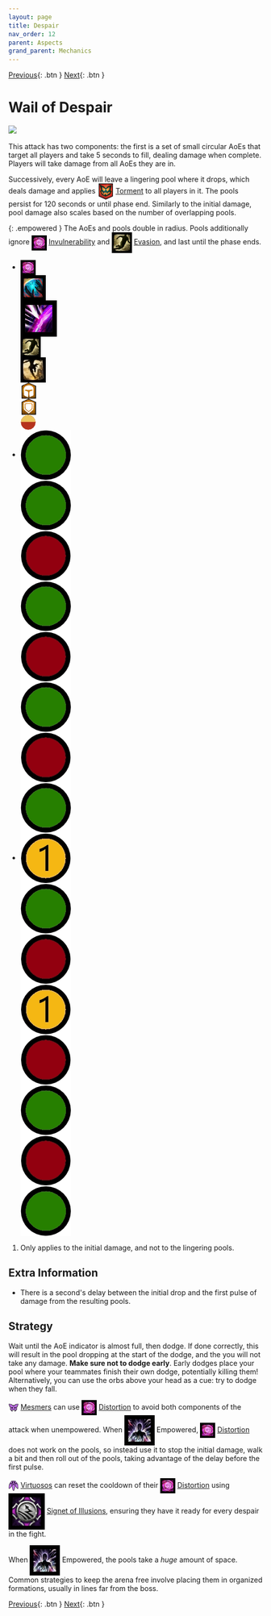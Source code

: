 ```yaml
---
layout: page
title: Despair
nav_order: 12
parent: Aspects
grand_parent: Mechanics
---
```


[Previous](gluttony.html){: .btn } [Next](regret.html){: .btn }

# Wail of Despair

<img class="attack_gif" src="../../images/mechanics/despair.gif">

This attack has two components: the first is a set of small circular AoEs that target all players and take 5 seconds to fill, dealing damage when complete. Players will take damage from all AoEs they are in.

Successively, every AoE will leave a lingering pool where it drops, which deals damage and applies <img class="inline" src="../../images/icons/torment.png" valign="middle"> [Torment](https://wiki.guildwars2.com/wiki/Torment) to all players in it. The pools persist for 120 seconds or until phase end. Similarly to the initial damage, pool damage also scales based on the number of overlapping pools.


{: .empowered }
The AoEs and pools double in radius. Pools additionally ignore <img class="inline" src="../../images/icons/distort.png" valign="middle"> [Invulnerability](https://wiki.guildwars2.com/wiki/Distortion) and <img class="inline" src="../../images/icons/dodge.png" valign="middle"> [Evasion](https://wiki.guildwars2.com/wiki/Evade), and last until the phase ends. 

<div>
  <ul class="mechtable">
    <li class="table-header">
      <div class="col">
        <img class="table-img" src="../../images/icons/distort.png" valign="middle">
      </div>
      <div class="col">
        <img class="table-img"  src="../../images/icons/nodmg.png" valign="middle">
      </div>
      <div class="col">
        <img class="table-img"  src="../../images/icons/reflect.png" valign="middle">
      </div>
      <div class="col">
        <img class="table-img"  src="../../images/icons/dodge.png" valign="middle">
      </div>
      <div class="col">
        <img class="table-img"  src="../../images/icons/jump.webp" valign="middle">
      </div>
      <div class="col">
        <img class="table-img"  src="../../images/icons/prot.png" valign="middle">
      </div>
      <div class="col">
        <img class="table-img"  src="../../images/icons/block.png" valign="middle">
      </div>
      <div class="col">
        <img class="table-img"  src="../../images/icons/barrier.webp" valign="middle">
      </div>
    </li>
    <li class="table-row">
      <div class="col">
        <img class="table-img"  src="../../images/icons/ok.webp" valign="middle">
      </div>
      <div class="col">
        <img class="table-img"  src="../../images/icons/ok.webp" valign="middle">
      </div>
      <div class="col">
        <img class="table-img"  src="../../images/icons/notok.webp" valign="middle">
      </div>
      <div class="col">
        <img class="table-img"  src="../../images/icons/ok.webp" valign="middle">
      </div>
      <div class="col">
        <img class="table-img"  src="../../images/icons/notok.webp" valign="middle">
      </div>
      <div class="col">
        <img class="table-img"  src="../../images/icons/ok.webp" valign="middle">
      </div>
      <div class="col">
        <img class="table-img"  src="../../images/icons/notok.webp" valign="middle">
      </div>
      <div class="col">
        <img class="table-img"  src="../../images/icons/ok.webp" valign="middle">
      </div>
    </li>
    <li class="table-row">
      <div class="col">
        <img class="table-img"  src="../../images/icons/kinda1.webp" valign="middle">
      </div>
      <div class="col">
        <img class="table-img"  src="../../images/icons/ok.webp" valign="middle">
      </div>
      <div class="col">
        <img class="table-img"  src="../../images/icons/notok.webp" valign="middle">
      </div>
      <div class="col">
        <img class="table-img"  src="../../images/icons/kinda1.webp" valign="middle">
      </div>
      <div class="col">
        <img class="table-img"  src="../../images/icons/notok.webp" valign="middle">
      </div>
      <div class="col">
        <img class="table-img"  src="../../images/icons/ok.webp" valign="middle">
      </div>
      <div class="col">
        <img class="table-img"  src="../../images/icons/notok.webp" valign="middle">
      </div>
      <div class="col">
        <img class="table-img"  src="../../images/icons/ok.webp" valign="middle">
      </div>
    </li>
  </ul>
</div>

1. Only applies to the initial damage, and not to the lingering pools.

## Extra Information

- There is a second's delay between the initial drop and the first pulse of damage from the resulting pools.

## Strategy

Wait until the AoE indicator is almost full, then dodge. If done correctly, this will result in the pool dropping at the start of the dodge, and the you will not take any damage. **Make sure not to dodge early**. Early dodges place your pool where your teammates finish their own dodge, potentially killing them! Alternatively, you can use the orbs above your head as a cue: try to dodge when they fall.

<img class="inline" src="../../images/icons/mesmer.png" valign="middle"> [Mesmers](https://wiki.guildwars2.com/wiki/Mesmer) can use <img class="inline" src="../../images/icons/distort.png" valign="middle"> [Distortion](https://wiki.guildwars2.com/wiki/Distortion)  to avoid both components of the attack when unempowered. When <img class="inline" src="../../images/icons/add_empowered.webp" valign="middle"> Empowered, <img class="inline" src="../../images/icons/distort.png" valign="middle"> [Distortion](https://wiki.guildwars2.com/wiki/Distortion) does not work on the pools, so instead use it to stop the initial damage, walk a bit and then roll out of the pools, taking advantage of the delay before the first pulse. 

<img class="inline" src="../../images/icons/virtuoso.png" valign="middle"> [Virtuosos](https://wiki.guildwars2.com/wiki/Virtuoso) can reset the cooldown of their <img class="inline" src="../../images/icons/distort.png" valign="middle"> [Distortion](https://wiki.guildwars2.com/wiki/Distortion) using <img class="inline" src="../../images/icons/illusions.png" valign="middle"> [Signet of Illusions](https://wiki.guildwars2.com/wiki/Signet_of_Illusions), ensuring they have it ready for every despair in the fight.

When <img class="inline" src="../../images/icons/add_empowered.webp" valign="middle"> Empowered, the pools take a _huge_ amount of space. Common strategies to keep the arena free involve placing them in organized formations, usually in lines far from the boss.

[Previous](gluttony.html){: .btn } [Next](regret.html){: .btn }

[Empowered]: https://wiki.guildwars2.com/wiki/Empowered_(Cerus)